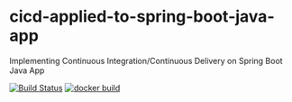 # cicd-applied-to-spring-boot-java-app
Implementing Continuous Integration/Continuous Delivery on Spring Boot Java App

[![Build Status](https://travis-ci.com/unclejide1/cicd-applied-to-spring-boot-java-app.svg)](https://travis-ci.com/unclejide1/cicd-applied-to-spring-boot-java-app)
[![docker build](https://img.shields.io/docker/build/unclejide/cicd-applied-to-spring-boot-java-app)](https://cloud.docker.com/u/unclejide/repository/docker/unclejide/cicd-applied-to-spring-boot-java-app)
